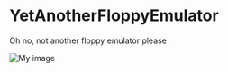 # YetAnotherFloppyEmulator
Oh no, not another floppy emulator please

![My image](github.com/timtashpulatov/FloppyEmulator/img/assembly.png)
